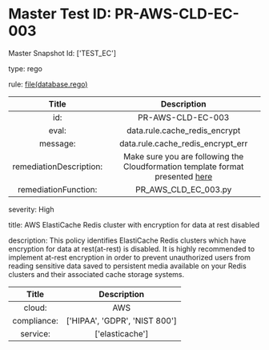 



# Master Test ID: PR-AWS-CLD-EC-003


Master Snapshot Id: ['TEST_EC']

type: rego

rule: [file(database.rego)]  
  
  
  
  

|Title|Description|
| :---: | :---: |
|id: |PR-AWS-CLD-EC-003|
|eval: |data.rule.cache_redis_encrypt|
|message: |data.rule.cache_redis_encrypt_err|
|remediationDescription: |Make sure you are following the Cloudformation template format presented <a href='https://docs.aws.amazon.com/AWSCloudFormation/latest/UserGuide/aws-resource-elasticache-replicationgroup.html' target='_blank'>here</a>|
|remediationFunction: |PR_AWS_CLD_EC_003.py|


severity: High

title: AWS ElastiCache Redis cluster with encryption for data at rest disabled

description: This policy identifies ElastiCache Redis clusters which have encryption for data at rest(at-rest) is disabled. It is highly recommended to implement at-rest encryption in order to prevent unauthorized users from reading sensitive data saved to persistent media available on your Redis clusters and their associated cache storage systems.  
  
  

|Title|Description|
| :---: | :---: |
|cloud: |AWS|
|compliance: |['HIPAA', 'GDPR', 'NIST 800']|
|service: |['elasticache']|



[file(database.rego)]: https://github.com/prancer-io/prancer-compliance-test/tree/master/aws/cloud/database.rego
